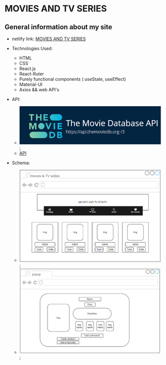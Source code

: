# MOVIES AND TV SERIES

## General information about my site

* netlify link: [MOVIES AND TV SERIES](https://movies-and-tv-series.netlify.app/ "https:/movies-and-tv-series.netlify.app/")

* Technologies Used:
    * HTML
    * CSS
    * React.js
    * React-Ruter
    * Purely functional components ( useState, useEffect)
    * Material-UI
    * Axios && web API's

* API: 

    * ![themoviedb img](./public/images/movieAPI.png);
    * [API](https://developers.themoviedb.org/3/getting-started/introduction "https://developers.themoviedb.org/3/getting-started/introduction")

* Schema:
    * ![themoviedb img](./public/images/movie-tv-trending.png);
    * ![themoviedb img](./public/images/popup.jpg);



